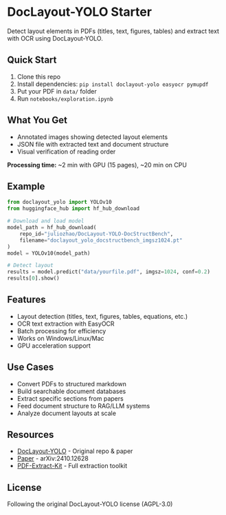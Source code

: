 # DocLayout-YOLO Starter

Detect layout elements in PDFs (titles, text, figures, tables) and extract text with OCR using DocLayout-YOLO.

## Quick Start

1. Clone this repo
2. Install dependencies: `pip install doclayout-yolo easyocr pymupdf`
3. Put your PDF in `data/` folder
4. Run `notebooks/exploration.ipynb`

## What You Get

- Annotated images showing detected layout elements
- JSON file with extracted text and document structure
- Visual verification of reading order

**Processing time:** ~2 min with GPU (15 pages), ~20 min on CPU

## Example

```python
from doclayout_yolo import YOLOv10
from huggingface_hub import hf_hub_download

# Download and load model
model_path = hf_hub_download(
    repo_id="juliozhao/DocLayout-YOLO-DocStructBench",
    filename="doclayout_yolo_docstructbench_imgsz1024.pt"
)
model = YOLOv10(model_path)

# Detect layout
results = model.predict("data/yourfile.pdf", imgsz=1024, conf=0.2)
results[0].show()
```

## Features

- Layout detection (titles, text, figures, tables, equations, etc.)
- OCR text extraction with EasyOCR
- Batch processing for efficiency
- Works on Windows/Linux/Mac
- GPU acceleration support

## Use Cases

- Convert PDFs to structured markdown
- Build searchable document databases
- Extract specific sections from papers
- Feed document structure to RAG/LLM systems
- Analyze document layouts at scale

## Resources

- [DocLayout-YOLO](https://github.com/opendatalab/DocLayout-YOLO) - Original repo & paper
- [Paper](https://arxiv.org/abs/2410.12628) - arXiv:2410.12628
- [PDF-Extract-Kit](https://github.com/opendatalab/PDF-Extract-Kit) - Full extraction toolkit

## License

Following the original DocLayout-YOLO license (AGPL-3.0)

